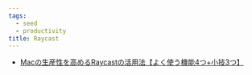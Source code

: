 ```yaml
---
tags:
  - seed
  - productivity
title: Raycast
---
```

- [Macの生産性を高めるRaycastの活用法【よく使う機能4つ+小技3つ】](https://zenn.dev/ichigoooo/articles/5111e8a96a4c19#2.-%E3%81%95%E3%81%95%E3%81%A3%E3%81%A8google%E6%A4%9C%E7%B4%A2)
